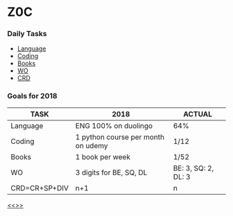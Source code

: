
Z0C
======

### Daily Tasks

* [Language](https://github.com/ttltrk/ELSE/blob/master/LAN/ENG/LAN.MD)
* [Coding](https://github.com/ttltrk/PRG/blob/master/CODING.MD)
* [Books](https://github.com/ttltrk/BKS/blob/master/README.MD) 
* [WO](https://github.com/ttltrk/ELSE/blob/master/PWR/PWR.MD) 
* [CRD](https://github.com/ttltrk/ELSE/blob/master/CRD/DIV/DIVS.MD)

### Goals for 2018

|TASK|2018|ACTUAL|
|---|----|----|
|Language|ENG 100% on duolingo|64%|
|Coding|1 python course per month on udemy|1/12|
|Books|1 book per week|1/52|
|WO|3 digits for BE, SQ, DL|BE: 3, SQ: 2, DL: 3|
|CRD=CR+SP+DIV|n+1|n|

[<<>>](http://ttltrk.net/)
